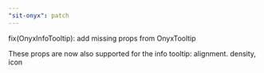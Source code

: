 ```yaml
---
"sit-onyx": patch
---
```


fix(OnyxInfoTooltip): add missing props from OnyxTooltip

These props are now also supported for the info tooltip: alignment. density, icon
